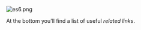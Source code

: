 ![es6.png][1]

At the bottom you'll find a list of useful _related links_.

[1]: https://i.imgur.com/bky9ghC.png
